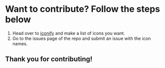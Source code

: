 # Want to contribute? Follow the steps below

1. Head over to [iconify](https://icon-sets.iconify.design/mdi/) and make a list of icons you want.
2. Go to the issues page of the repo and submit an issue with the icon names.

## Thank you for contributing!
